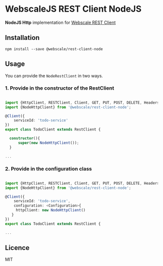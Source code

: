 # WebscaleJS REST Client NodeJS

**NodeJS Http** implementation for [Webscale REST Client](https://github.com/WebscaleJS/webscale/tree/master/webscale-rest-client)

## Installation
```
npm install --save @webscale/rest-client-node
```

## Usage

You can provide the `NodeRestClient` in two ways.

### 1. Provide in the constructor of the RestClient

```ts

import {HttpClient, RESTClient, Client, GET, PUT, POST, DELETE, Headers, Path, Body, Query, Produces, MediaType} from '@webscale/rest-client';
import {NodeHttpClient} from '@webscale/rest-client-node';

@Client({
    serviceId: 'todo-service'
})
export class TodoClient extends RestClient {

  constructor(){
      super(new NodeHttpClient());
  }
  
...  
```

### 2. Provide in the configuration class

```ts

import {HttpClient, RESTClient, Client, GET, PUT, POST, DELETE, Headers, Path, Body, Query, Produces, MediaType} from '@webscale/rest-client';
import {NodeHttpClient} from '@webscale/rest-client-node';

@Client({
    serviceId: 'todo-service',
    configuration: <Configuration>{
     httpClient: new NodeHttpClient()
   }
})
export class TodoClient extends RestClient {

...
```

## Licence

MIT
